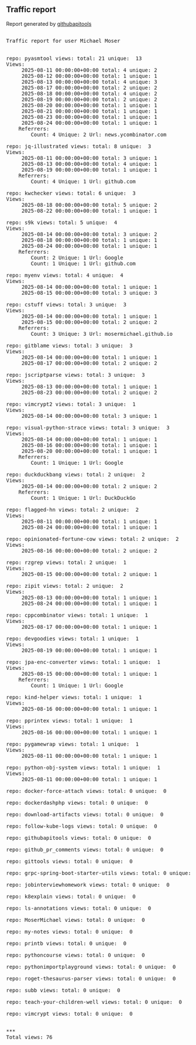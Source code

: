 <h2> Traffic report </h2>

Report generated by <a href="https://github.com/MoserMichael/githubapitools">githubapitools</a>

<pre>

Traffic report for user Michael Moser


repo: pyasmtool views: total: 21 unique:  13
Views:
	 2025-08-11 00:00:00+00:00 total: 4 unique: 2
	 2025-08-12 00:00:00+00:00 total: 1 unique: 1
	 2025-08-13 00:00:00+00:00 total: 4 unique: 3
	 2025-08-17 00:00:00+00:00 total: 2 unique: 2
	 2025-08-18 00:00:00+00:00 total: 4 unique: 2
	 2025-08-19 00:00:00+00:00 total: 2 unique: 2
	 2025-08-20 00:00:00+00:00 total: 1 unique: 1
	 2025-08-21 00:00:00+00:00 total: 1 unique: 1
	 2025-08-23 00:00:00+00:00 total: 1 unique: 1
	 2025-08-24 00:00:00+00:00 total: 1 unique: 1
	Referrers:
		Count: 4 Unique: 2 Url: news.ycombinator.com

repo: jq-illustrated views: total: 8 unique:  3
Views:
	 2025-08-11 00:00:00+00:00 total: 3 unique: 1
	 2025-08-13 00:00:00+00:00 total: 4 unique: 1
	 2025-08-19 00:00:00+00:00 total: 1 unique: 1
	Referrers:
		Count: 4 Unique: 1 Url: github.com

repo: kwchecker views: total: 6 unique:  3
Views:
	 2025-08-18 00:00:00+00:00 total: 5 unique: 2
	 2025-08-22 00:00:00+00:00 total: 1 unique: 1

repo: s9k views: total: 5 unique:  4
Views:
	 2025-08-14 00:00:00+00:00 total: 3 unique: 2
	 2025-08-18 00:00:00+00:00 total: 1 unique: 1
	 2025-08-24 00:00:00+00:00 total: 1 unique: 1
	Referrers:
		Count: 2 Unique: 1 Url: Google
		Count: 1 Unique: 1 Url: github.com

repo: myenv views: total: 4 unique:  4
Views:
	 2025-08-14 00:00:00+00:00 total: 1 unique: 1
	 2025-08-15 00:00:00+00:00 total: 3 unique: 3

repo: cstuff views: total: 3 unique:  3
Views:
	 2025-08-14 00:00:00+00:00 total: 1 unique: 1
	 2025-08-15 00:00:00+00:00 total: 2 unique: 2
	Referrers:
		Count: 3 Unique: 3 Url: mosermichael.github.io

repo: gitblame views: total: 3 unique:  3
Views:
	 2025-08-14 00:00:00+00:00 total: 1 unique: 1
	 2025-08-17 00:00:00+00:00 total: 2 unique: 2

repo: jscriptparse views: total: 3 unique:  3
Views:
	 2025-08-13 00:00:00+00:00 total: 1 unique: 1
	 2025-08-23 00:00:00+00:00 total: 2 unique: 2

repo: vimcrypt2 views: total: 3 unique:  1
Views:
	 2025-08-14 00:00:00+00:00 total: 3 unique: 1

repo: visual-python-strace views: total: 3 unique:  3
Views:
	 2025-08-14 00:00:00+00:00 total: 1 unique: 1
	 2025-08-16 00:00:00+00:00 total: 1 unique: 1
	 2025-08-20 00:00:00+00:00 total: 1 unique: 1
	Referrers:
		Count: 1 Unique: 1 Url: Google

repo: duckduckbang views: total: 2 unique:  2
Views:
	 2025-08-14 00:00:00+00:00 total: 2 unique: 2
	Referrers:
		Count: 1 Unique: 1 Url: DuckDuckGo

repo: flagged-hn views: total: 2 unique:  2
Views:
	 2025-08-11 00:00:00+00:00 total: 1 unique: 1
	 2025-08-24 00:00:00+00:00 total: 1 unique: 1

repo: opinionated-fortune-cow views: total: 2 unique:  2
Views:
	 2025-08-16 00:00:00+00:00 total: 2 unique: 2

repo: rzgrep views: total: 2 unique:  1
Views:
	 2025-08-15 00:00:00+00:00 total: 2 unique: 1

repo: zipit views: total: 2 unique:  2
Views:
	 2025-08-13 00:00:00+00:00 total: 1 unique: 1
	 2025-08-24 00:00:00+00:00 total: 1 unique: 1

repo: cppcombinator views: total: 1 unique:  1
Views:
	 2025-08-17 00:00:00+00:00 total: 1 unique: 1

repo: devgoodies views: total: 1 unique:  1
Views:
	 2025-08-19 00:00:00+00:00 total: 1 unique: 1

repo: jpa-enc-converter views: total: 1 unique:  1
Views:
	 2025-08-15 00:00:00+00:00 total: 1 unique: 1
	Referrers:
		Count: 1 Unique: 1 Url: Google

repo: kind-helper views: total: 1 unique:  1
Views:
	 2025-08-16 00:00:00+00:00 total: 1 unique: 1

repo: pprintex views: total: 1 unique:  1
Views:
	 2025-08-16 00:00:00+00:00 total: 1 unique: 1

repo: pygamewrap views: total: 1 unique:  1
Views:
	 2025-08-11 00:00:00+00:00 total: 1 unique: 1

repo: python-obj-system views: total: 1 unique:  1
Views:
	 2025-08-11 00:00:00+00:00 total: 1 unique: 1

repo: docker-force-attach views: total: 0 unique:  0

repo: dockerdashphp views: total: 0 unique:  0

repo: download-artifacts views: total: 0 unique:  0

repo: follow-kube-logs views: total: 0 unique:  0

repo: githubapitools views: total: 0 unique:  0

repo: github_pr_comments views: total: 0 unique:  0

repo: gittools views: total: 0 unique:  0

repo: grpc-spring-boot-starter-utils views: total: 0 unique:  0

repo: jobinterviewhomework views: total: 0 unique:  0

repo: k8explain views: total: 0 unique:  0

repo: ls-annotations views: total: 0 unique:  0

repo: MoserMichael views: total: 0 unique:  0

repo: my-notes views: total: 0 unique:  0

repo: printb views: total: 0 unique:  0

repo: pythoncourse views: total: 0 unique:  0

repo: pythonimportplayground views: total: 0 unique:  0

repo: roget-thesaurus-parser views: total: 0 unique:  0

repo: subb views: total: 0 unique:  0

repo: teach-your-children-well views: total: 0 unique:  0

repo: vimcrypt views: total: 0 unique:  0


***
Total views: 76
